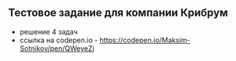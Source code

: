 ## Тестовое задание для компании Крибрум
 - решение 4 задач
 - ссылка на codepen.io - https://codepen.io/Maksim-Sotnikov/pen/QWeyeZj